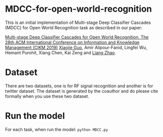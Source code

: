 # MDCC-for-open-world-recognition
This is an initial implementation of Multi-stage Deep Classifier Cascades (MDCC) for Open World Recognition task as described in our paper:

[Multi-stage Deep Classifier Cascades for Open World Recognition. The 28th ACM International Conference on Information and Knowledge Management (CIKM 2019)](https://dl.acm.org/doi/10.1145/3357384.3357981)
[Xiaojie Guo](https://sites.google.com/view/xiaojie-guo-personal-site), Amir Alipour-Fanid, Lingfei Wu, Hemant Purohit, Xiang Chen, Kai Zeng and [Liang Zhao](http://mason.gmu.edu/~lzhao9/).

# Dataset
There are two datasets, one is for RF signal recognition and another is for twitter dataset. The dataset is generated by the coauthor and do please cite formally when you use these two dataset.

# Run the model
For each task, when run the model:
          `python MDCC.py`
          
          
